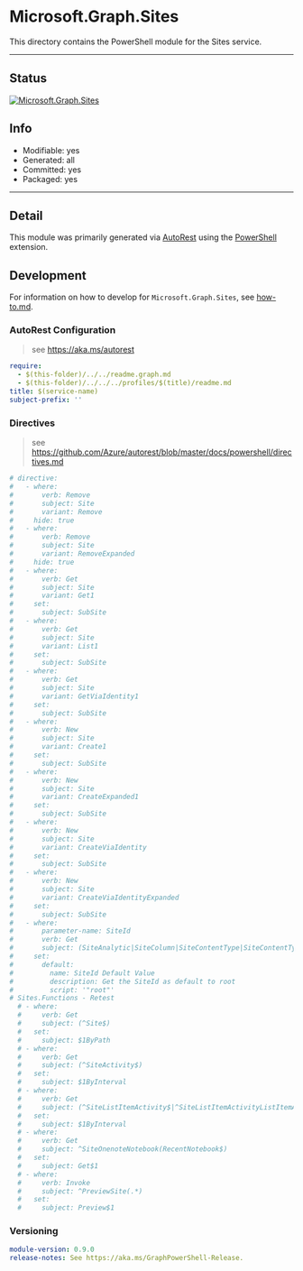 <!-- region Generated -->
# Microsoft.Graph.Sites
This directory contains the PowerShell module for the Sites service.

---
## Status
[![Microsoft.Graph.Sites](https://img.shields.io/powershellgallery/v/Microsoft.Graph.Sites.svg?style=flat-square&label=Microsoft.Graph.Sites "Microsoft.Graph.Sites")](https://www.powershellgallery.com/packages/Microsoft.Graph.Sites/)

## Info
- Modifiable: yes
- Generated: all
- Committed: yes
- Packaged: yes

---
## Detail
This module was primarily generated via [AutoRest](https://github.com/Azure/autorest) using the [PowerShell](https://github.com/Azure/autorest.powershell) extension.

## Development
For information on how to develop for `Microsoft.Graph.Sites`, see [how-to.md](how-to.md).
<!-- endregion -->

### AutoRest Configuration

> see https://aka.ms/autorest

``` yaml
require:
  - $(this-folder)/../../readme.graph.md
  - $(this-folder)/../../../profiles/$(title)/readme.md
title: $(service-name)
subject-prefix: ''
```

### Directives

> see https://github.com/Azure/autorest/blob/master/docs/powershell/directives.md

``` yaml
# directive:
#   - where:
#       verb: Remove
#       subject: Site
#       variant: Remove
#     hide: true
#   - where:
#       verb: Remove
#       subject: Site
#       variant: RemoveExpanded
#     hide: true
#   - where:
#       verb: Get
#       subject: Site
#       variant: Get1
#     set:
#       subject: SubSite
#   - where:
#       verb: Get
#       subject: Site
#       variant: List1
#     set:
#       subject: SubSite
#   - where:
#       verb: Get
#       subject: Site
#       variant: GetViaIdentity1
#     set:
#       subject: SubSite
#   - where:
#       verb: New
#       subject: Site
#       variant: Create1
#     set:
#       subject: SubSite
#   - where:
#       verb: New
#       subject: Site
#       variant: CreateExpanded1
#     set:
#       subject: SubSite
#   - where:
#       verb: New
#       subject: Site
#       variant: CreateViaIdentity
#     set:
#       subject: SubSite
#   - where:
#       verb: New
#       subject: Site
#       variant: CreateViaIdentityExpanded
#     set:
#       subject: SubSite
#   - where:
#       parameter-name: SiteId
#       verb: Get
#       subject: (SiteAnalytic|SiteColumn|SiteContentType|SiteContentTypeContentLink|SubSite)
#     set:
#       default:
#         name: SiteId Default Value
#         description: Get the SiteId as default to root
#         script: '"root"'
# Sites.Functions - Retest
  # - where:
  #     verb: Get
  #     subject: (^Site$)
  #   set:
  #     subject: $1ByPath
  # - where:
  #     verb: Get
  #     subject: (^SiteActivity$)
  #   set:
  #     subject: $1ByInterval
  # - where:
  #     verb: Get
  #     subject: (^SiteListItemActivity$|^SiteListItemActivityListItemActivity$|^SiteListActivityListItemActivity$)
  #   set:
  #     subject: $1ByInterval
  # - where:
  #     verb: Get
  #     subject: ^SiteOnenoteNotebook(RecentNotebook$)
  #   set:
  #     subject: Get$1
  # - where:
  #     verb: Invoke
  #     subject: ^PreviewSite(.*)
  #   set:
  #     subject: Preview$1
```

### Versioning

``` yaml
module-version: 0.9.0
release-notes: See https://aka.ms/GraphPowerShell-Release.
```
